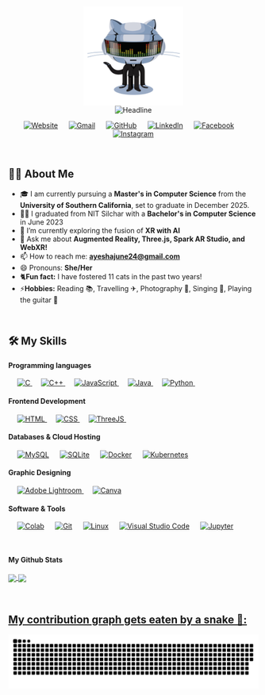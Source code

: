 <!--
**n-ay/n-ay** is a ✨ _special_ ✨ repository because its `README.md` (this file) appears on your GitHub profile.
Here are some ideas to get you started:
-->
<div align=center>
<img align='center' src='https://github.com/n-ay/n-ay/blob/main/assets/daftpunktocat-thomas.gif' width='200'>
</div>

<div align=center>
  <img src="https://readme-typing-svg.herokuapp.com?color=%236FDA44&size=32&center=true&vCenter=true&width=600&height=50&lines=Hi+there,+I'm+Ayesha+%F0%9F%91%8B;" alt="Headline" />
</div>


<p align="center">
  	<a href="https://www.ayeshanasim.com"><img src="https://img.shields.io/badge/website-000000?style=for-the-badge&logo=About.me&logoColor=white&color=071A2C" alt="Website"/></a>
	&emsp;
	<a href="mailto:ayeshajune24@gmail.com"><img src="https://img.shields.io/badge/Gmail-D14836?style=for-the-badge&logo=gmail&logoColor=white&color=071A2C" alt="Gmail"/></a>
	&emsp;
	<a href="https://github.com/n-ay"><img src="https://img.shields.io/badge/GitHub-100000?style=for-the-badge&logo=github&logoColor=white&color=071A2C" alt="GitHub"/></a>
	&emsp;
	<a href="https://linkedin.com/in/ayesha-nasim"><img src="https://img.shields.io/badge/Linkedin-0077b5?style=for-the-badge&logo=linkedin&color=071A2C" alt="LinkedIn"/></a>
	&emsp;
	<a href="https://www.facebook.com/ayeshanasim24"><img src="https://img.shields.io/badge/Facebook-1877F2?style=for-the-badge&logo=facebook&logoColor=white&color=071A2C" alt="Facebook"/></a>
	&emsp;
  <a href="https://instagram.com/ayesha__nasim" target="_blank">
    <img src="https://img.shields.io/badge/instagram-%23E4405F.svg?&style=for-the-badge&logo=instagram&logoColor=white&color=071A2C" alt="Instagram"/>
  </a>
	
</p>

<br>

## 🙋‍♀️ About Me
<!--- - 🔭 I’m currently working on -->
- 🎓 I am currently pursuing a **Master's in Computer Science** from the **University of Southern California**, set to graduate in December 2025.
- 👨‍🎓 I graduated from NIT Silchar with a **Bachelor's in Computer Science** in June 2023 
- 🌱 I’m currently exploring the fusion of **XR with AI**
- 💬 Ask me about **Augmented Reality, Three.js, Spark AR Studio, and WebXR!**
- 📫 How to reach me: **ayeshajune24@gmail.com**
- 😄 Pronouns: **She/Her**
- 🐈**Fun fact:** I have fostered 11 cats in the past two years!
- ⚡**Hobbies:** Reading 📚, Travelling ✈, Photography 📸, Singing 🎤, Playing the guitar 🎸

<br>

## 🛠️ My Skills

####  Programming languages

<p align="left"> 
  &emsp; 
  <a href="https://www.cprogramming.com/" target="_blank"> 
    <img alt="C" src="https://img.shields.io/badge/C%20-%232370ED.svg?logo=c&logoColor=white">
  </a> 
  &emsp;
  <a href="https://www.w3schools.com/cpp/" target="_blank"> 
    <img alt="C++" src="https://img.shields.io/badge/C++%20-%2300599C.svg?logo=c%2B%2B&logoColor=white">
  </a> 
  &emsp;
  <a href="https://developer.mozilla.org/en-US/docs/Web/JavaScript" target="_blank"> 
     <img alt="JavaScript" src="https://img.shields.io/badge/JavaScript%20-%23F7DF1E.svg?logo=javascript&logoColor=black">
   </a>
  &emsp;
  <a href="https://www.java.com" target="_blank"> 
    <img alt="Java" src="https://img.shields.io/badge/Java-%23007396.svg?logo=java&logoColor=white">
  </a>
  &emsp;
   <a href="https://www.python.org" target="_blank">
    <img alt="Python" src="https://img.shields.io/badge/Python%20-%2314354C.svg?logo=python&logoColor=white">
  </a>
  &emsp;
</p>

#### Frontend Development
<p align="left"> 
  &emsp; 
  <a href="https://www.w3.org/html/" target="_blank"> 
   <img alt="HTML" src="https://img.shields.io/badge/HTML5%20-%23E34F26.svg?logo=html5&logoColor=white">
  </a>   
  &emsp;
  <a href="https://www.w3schools.com/css/" target="_blank">
    <img alt="CSS" src="https://img.shields.io/badge/CSS%20-%231572B6.svg?logo=css3&logoColor=white">
  </a> 
   &emsp;
    <a href="https://threejs.org/" target="_blank">
    <img alt="ThreeJS" src="https://img.shields.io/badge/threejs-black?style=flat&logo=three.js&logoColor=white">
  </a> 
   &emsp;
</p>

#### Databases & Cloud Hosting
<p align="left">
  &emsp;
    <a href="https://www.mysql.com/"><img alt="MySQL" src="https://img.shields.io/badge/MySQL-%2300f.svg?style=flat&llogo=mysql&logoColor=white"></a>
  &emsp;
    <a href="https://www.sqlite.org/"><img alt="SQLite" src ="https://img.shields.io/badge/sqlite-%2307405e.svg?style=flat&logo=sqlite&logoColor=white"/></a>
  &emsp;
    <a href="https://www.github.com"><img alt="Docker" src="https://img.shields.io/badge/docker-%230db7ed.svg?style=flat&logo=docker&logoColor=white"></a>
  &emsp;
    <a href="https://www.heroku.com/"><img alt="Kubernetes" src="https://img.shields.io/badge/kubernetes-%23326ce5.svg?style=flat&logo=kubernetes&logoColor=white"></a>  

 </p>
  
#### Graphic Designing
<p align="left">
  &emsp;
  <a href="https://www.adobe.com/in/products/photoshop-lightroom.html" target="_blank"> 
    <img alt="Adobe Lightroom" src="https://img.shields.io/badge/Adobe Lightroom-%2300f.svg?style=flat&logo=adobelightroom&logoColor=white"/>
  </a>
   &emsp;
  <a href="#">
  	<img alt="Canva" src="https://img.shields.io/badge/Canva-%2300C4CC.svg?style=flat&logo=Canva&logoColor=white"/>
  </a>
 </p>

 #### Software & Tools
 
<p align="left">
  &emsp;
    <a href="#"><img alt="Colab" src="https://img.shields.io/badge/Colab-00b56a.svg?logo=google-colab&logoColor=white"></a>
  &emsp;
    <a href="#"><img alt="Git" src="https://img.shields.io/badge/Git%20-%23F05033.svg?logo=git&logoColor=white"></a>
  &emsp;
    <a href="#"><img alt="Linux" src="https://img.shields.io/badge/Linux-FCC624?style=flat&logo=linux&logoColor=black"></a>
  &emsp;
    <a href="#"><img alt="Visual Studio Code" src="https://img.shields.io/badge/Visual%20Studio%20Code-0078d7.svg?logo=visual-studio-code&logoColor=white"></a>
  &emsp;
    <a href="#"><img alt="Jupyter" src="https://img.shields.io/badge/Jupyter%20-%23F37626.svg?logo=Jupyter&logoColor=white"></a>
  &emsp;

 </p>
<br>
<be>

####  My Github Stats
 <div>
  <a href="https://github.com/n-ay">
   <img align="center" height="170" src="https://github-readme-stats.vercel.app/api/top-langs/?username=n-ay&layout=compact&langs_count=16&theme=github_dark"/>
  <img align="center" src="https://github-readme-stats.vercel.app/api?username=n-ay&show_icons=true&theme=github_dark&include_all_commits=true&count_private=true&hide=issues"/>
</div>
<br>
<br>

## My contribution graph gets eaten by a snake 🐍:
<img align='center' src='https://github.com/n-ay/n-ay/blob/output/github-contribution-grid-snake-dark.svg' width='900'>



